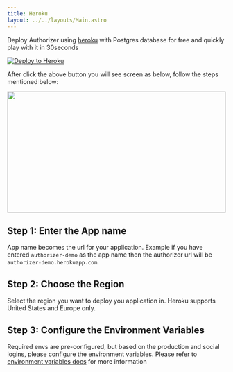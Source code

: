 ```yaml
---
title: Heroku
layout: ../../layouts/Main.astro
---
```


Deploy Authorizer using [heroku](https://github.com/authorizerdev/authorizer-heroku) with Postgres database for free and quickly play with it in 30seconds
<br/>

[![Deploy to Heroku](https://www.herokucdn.com/deploy/button.svg)](https://heroku.com/deploy?template=https://github.com/authorizerdev/authorizer-heroku)

After click the above button you will see screen as below, follow the steps mentioned below:

<img src="/images/heroku.png" style="height:20em;width:100%;object-fit:contain;"/>

## Step 1: Enter the App name

App name becomes the url for your application. Example if you have entered `authorizer-demo` as the app name then the authorizer url will be `authorizer-demo.herokuapp.com`.

## Step 2: Choose the Region

Select the region you want to deploy you application in. Heroku supports United States and Europe only.

## Step 3: Configure the Environment Variables

Required envs are pre-configured, but based on the production and social logins, please configure the environment variables. Please refer to [environment variables docs](/core/env) for more information
